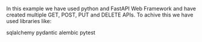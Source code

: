 In this example we have used python and FastAPI Web Framework and have created multiple GET, POST, PUT and DELETE APIs. To achive this we have used libraries like:

sqlalchemy
pydantic
alembic
pytest

